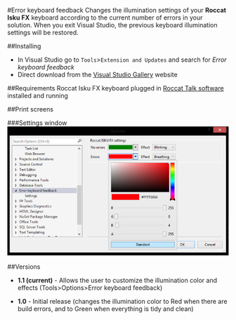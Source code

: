 #Error keyboard feedback
Changes the illumination settings of your **Roccat Isku FX** keyboard according to the current number of errors in your solution.
When you exit Visual Studio, the previous keyboard illumination settings will be restored.

##Installing
- In Visual Studio go to `Tools`>`Extension and Updates` and search for *Error keyboard feedback*
- Direct download from the [Visual Studio Gallery](https://visualstudiogallery.msdn.microsoft.com/f8aa09ac-6e73-4ad6-90ee-fa92c646d704) website

##Requirements
Roccat Isku FX keyboard plugged in
[Roccat Talk software](http://www.roccat.org/en/Products/Gaming-Software/Talk-FX/) installed and running


##Print screens

###Settings window
![](https://github.com/CosminLazar/VSKeyboardFeedback/blob/master/src/VSKeyboardFeedback/Resources/Settings.png)

##Versions

- **1.1 (current)** - Allows the user to customize the illumination color and effects (Tools>Options>Error keyboard feedback)

- **1.0** - Initial release (changes the illumination color to Red when there are build errors, and to Green when everything is tidy and clean)